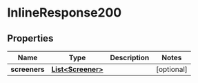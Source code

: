 # InlineResponse200

## Properties
Name | Type | Description | Notes
------------ | ------------- | ------------- | -------------
**screeners** | [**List&lt;Screener&gt;**](Screener.md) |  |  [optional]
